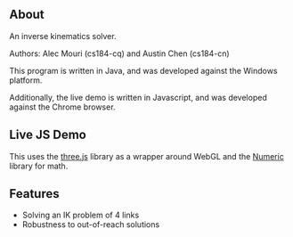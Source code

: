 ## About

An inverse kinematics solver.

Authors: Alec Mouri (cs184-cq) and Austin Chen (cs184-cn)

This program is written in Java, and was developed against the Windows platform.

Additionally, the live demo is written in Javascript, and was developed against the Chrome browser.

## Live JS Demo

This uses the [three.js](http://threejs.org/) library as a wrapper around WebGL and the [Numeric](http://www.numericjs.com/) library for math.

## Features

* Solving an IK problem of 4 links
* Robustness to out-of-reach solutions